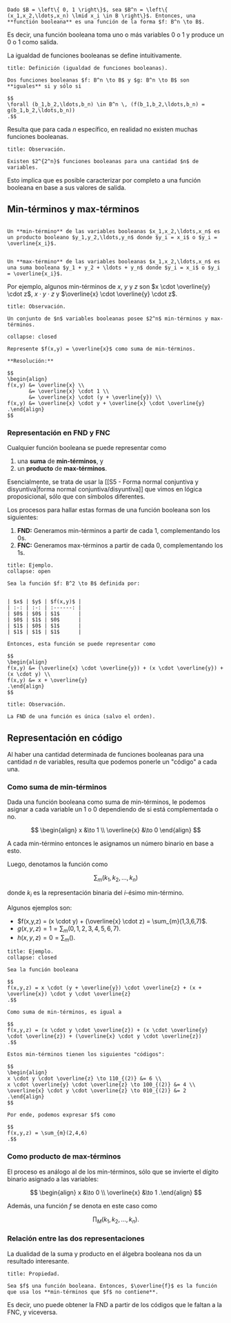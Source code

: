 ```ad-definition

Dado $B = \left\{ 0, 1 \right\}$, sea $B^n = \left\{ (x_1,x_2,\ldots,x_n) \lmid x_i \in B \right\}$. Entonces, una **functión booleana** es una función de la forma $f: B^n \to B$.

```

Es decir, una función booleana toma uno o más variables $0$ o $1$ y produce un $0$ o $1$ como salida.

La igualdad de funciones booleanas se define intuitivamente.

```ad-definition
title: Definición (igualdad de funciones booleanas).

Dos funciones booleanas $f: B^n \to B$ y $g: B^n \to B$ son **iguales** si y sólo si

$$
\forall (b_1,b_2,\ldots,b_n) \in B^n \, (f(b_1,b_2,\ldots,b_n) = g(b_1,b_2,\ldots,b_n))
.$$

```

Resulta que para cada $n$ específico, en realidad no existen muchas funciones booleanas.

```ad-proposition
title: Observación.

Existen $2^{2^n}$ funciones booleanas para una cantidad $n$ de variables.

```

Esto implica que es posible caracterizar por completo a una función booleana en base a sus valores de salida.

## Min-términos y max-términos

```ad-definition

Un **min-término** de las variables booleanas $x_1,x_2,\ldots,x_n$ es un producto booleano $y_1,y_2,\ldots,y_n$ donde $y_i = x_i$ o $y_i = \overline{x_i}$.


Un **max-término** de las variables booleanas $x_1,x_2,\ldots,x_n$ es una suma booleana $y_1 + y_2 + \ldots + y_n$ donde $y_i = x_i$ o $y_i = \overline{x_i}$.

```

Por ejemplo, algunos min-términos de $x$, $y$ y $z$ son $x \cdot \overline{y} \cdot z$, $x \cdot y \cdot z$ y $\overline{x} \cdot \overline{y} \cdot z$.

```ad-proposition
title: Observación.

Un conjunto de $n$ variables booleanas posee $2^n$ min-términos y max-términos.

```

```ad-exercise
collapse: closed

Represente $f(x,y) = \overline{x}$ como suma de min-términos.

**Resolución:**

$$
\begin{align}
f(x,y) &= \overline{x} \\
       &= \overline{x} \cdot 1 \\
       &= \overline{x} \cdot (y + \overline{y}) \\
f(x,y) &= \overline{x} \cdot y + \overline{x} \cdot \overline{y}
.\end{align}
$$

```

### Representación en FND y FNC

Cualquier función booleana se puede representar como

1. una **suma** de **min-términos**, y
2. un **producto** de **max-términos**.

Esencialmente, se trata de usar la [[S5 - Forma normal conjuntiva y disyuntiva|forma normal conjuntiva/disyuntiva]] que vimos en lógica proposicional, sólo que con símbolos diferentes.

Los procesos para hallar estas formas de una función booleana son los siguientes:

1. **FND:** Generamos min-términos a partir de cada $1$, complementando los $0$s.
2. **FNC:** Generamos max-términos a partir de cada $0$, complementando los $1$s.

```ad-example
title: Ejemplo.
collapse: open

Sea la función $f: B^2 \to B$ definida por:


| $x$ | $y$ | $f(x,y)$ |
| :-: | :-: | :------: |
| $0$ | $0$ | $1$      |
| $0$ | $1$ | $0$      |
| $1$ | $0$ | $1$      |
| $1$ | $1$ | $1$      |

Entonces, esta función se puede representar como

$$
\begin{align}
f(x,y) &= (\overline{x} \cdot \overline{y}) + (x \cdot \overline{y}) + (x \cdot y) \\
f(x,y) &= x + \overline{y}
.\end{align}
$$

```

```ad-proposition
title: Observación.

La FND de una función es única (salvo el orden).

```

## Representación en código

Al haber una cantidad determinada de funciones booleanas para una cantidad $n$ de variables, resulta que podemos ponerle un "código" a cada una.

### Como suma de min-términos

Dada una función booleana como suma de min-términos, le podemos asignar a cada variable un $1$ o $0$ dependiendo de si está complementada o no.

$$
\begin{align}
x &\to 1 \\
\overline{x} &\to 0
\end{align}
$$

A cada min-término entonces le asignamos un número binario en base a esto.

Luego, denotamos la función como

$$
\sum_{m}(k_1,k_2,\ldots,k_n)
$$

donde $k_i$ es la representación binaria del $i$-ésimo min-término.

Algunos ejemplos son:

- $f(x,y,z) = (x \cdot y) + (\overline{x} \cdot z) = \sum_{m}(1,3,6,7)$.
- $g(x,y,z) = 1 = \sum_{m}(0,1,2,3,4,5,6,7)$.
- $h(x,y,z) = 0 = \sum_{m}()$.

```ad-example
title: Ejemplo.
collapse: closed

Sea la función booleana

$$
f(x,y,z) = x \cdot (y + \overline{y}) \cdot \overline{z} + (x + \overline{x}) \cdot y \cdot \overline{z}
.$$

Como suma de min-términos, es igual a

$$
f(x,y,z) = (x \cdot y \cdot \overline{z}) + (x \cdot \overline{y} \cdot \overline{z}) + (\overline{x} \cdot y \cdot \overline{z})
.$$

Estos min-términos tienen los siguientes "códigos":

$$
\begin{align}
x \cdot y \cdot \overline{z} \to 110_{(2)} &= 6 \\
x \cdot \overline{y} \cdot \overline{z} \to 100_{(2)} &= 4 \\
\overline{x} \cdot y \cdot \overline{z} \to 010_{(2)} &= 2
.\end{align}
$$

Por ende, podemos expresar $f$ como

$$
f(x,y,z) = \sum_{m}(2,4,6)
.$$

```

### Como producto de max-términos

El proceso es análogo al de los min-términos, sólo que se invierte el dígito binario asignado a las variables:

$$
\begin{align}
x &\to 0 \\
\overline{x} &\to 1
.\end{align}
$$

Además, una función $f$ se denota en este caso como

$$
\prod_{M}(k_1,k_2,\ldots,k_n)
.$$

### Relación entre las dos representaciones

La dualidad de la suma y producto en el álgebra booleana nos da un resultado interesante.

```ad-proposition
title: Propiedad.

Sea $f$ una función booleana. Entonces, $\overline{f}$ es la función que usa los **min-términos que $f$ no contiene**.

```

Es decir, uno puede obtener la FND a partir de los códigos que le faltan a la FNC, y viceversa.